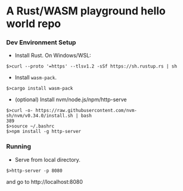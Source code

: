 # A Rust/WASM playground hello world repo

### Dev Environment Setup 

* Install Rust.  On Windows/WSL: 

`$>curl --proto '=https' --tlsv1.2 -sSf https://sh.rustup.rs | sh`

* Install `wasm-pack`. 

`$>cargo install wasm-pack`

* (optional) Install nvm/node.js/npm/http-serve

```
$>curl -o- https://raw.githubusercontent.com/nvm-sh/nvm/v0.34.0/install.sh | bash                                                                                                      389
$>source ~/.bashrc
$>npm install -g http-server

```

### Running

* Serve from local directory.

`$>http-server -p 8080`

and go to http://localhost:8080
